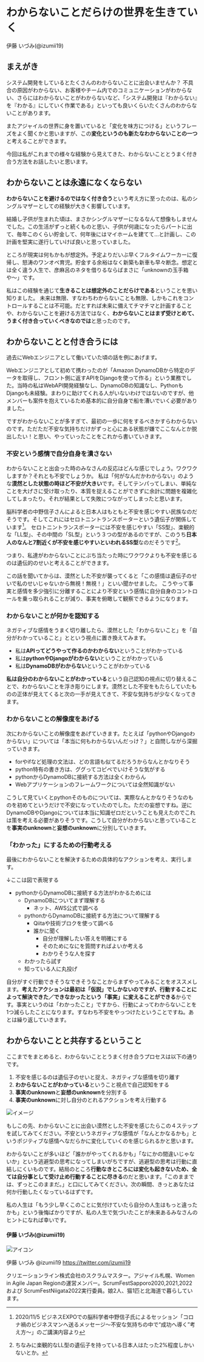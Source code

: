 ﻿# わからないことだらけの世界を生きていく


<div class="flushright">伊藤 いづみ(@izumii19)</div>


## まえがき


システム開発をしているとたくさんのわからないことに出会いませんか？
不具合の原因がわからない、お客様やチーム内でのコミュニケーションがわからない、さらにはわからないことがわからないなど、「システム開発は『わからない』を『わかる』にしていく作業である」といっても良いくらいたくさんのわからないことがあります。


またアジャイルの世界に身を置いていると「変化を味方につける」というフレーズをよく聞くかと思いますが、この**変化というのも新たなわからないことの一つ**と考えることができます。


今回は私がこれまでの様々な経験から見えてきた、わからないこととうまく付き合う方法をお話したいと思います。


## わからないことは永遠になくならない
**わからないことを避けるのではなく付き合う**という考え方に至ったのは、私のシングルマザーとしての経験が大きく影響しています。


結婚し子供が生まれた頃は、まさかシングルマザーになるなんて想像もしませんでした。この生活がずっと続くものと思い、子供が何歳になったらパートに出て、毎年このくらい貯金して、何年後にはマイホームを建てて…と計画し、この計画を堅実に遂行していけば良いと思っていました。


ところが現実は何もかもが想定外。予定よりだいぶ早くフルタイムワーカーに復帰し、怒涛のワンオペ育児。貯金する余裕はなく新築も新車も早々断念。想定とは全く違う人生で、彦麻呂のネタを借りるならばまさに「unknownの玉手箱や〜」です。


私はこの経験を通じて**生きることは想定外のことだらけである**ということを思い知りました。
未来は無限、すなわちわからないことも無限、しかもこれをコントロールすることは不可能。だとすれば未来に備えてチマチマと計画することや、わからないことを避ける方法ではなく、**わからないことはまず受けとめて、うまく付き合っていくべきなのでは**と思ったのです。




## わからないことと付き合うには


過去にWebエンジニアとして働いていた頃の話を例にあげます。

Webエンジニアとして初めて携わったのが「Amazon DynamoDBから特定のデータを取得し、フロント側に返すAPIをDjangoを使って作る」という業務でした。当時の私はWebAPI開発経験なし、DynamoDBの知識なし、PythonもDjangoも未経験。まわりに助けてくれる人がいないわけではないのですが、他メンバーも案件を抱えているため基本的に自分自身で船を漕いでいく必要がありました。

ですがわからないことが多すぎて、最初の一歩に何をするべきかすらわからないのです。ただただ不安な気持ちだけがずっと心にある状態が嫌でここなんとか脱出したい！と思い、やっていったことをこれから書いていきます。


### 不安という感情で自分自身を潰さない


わからないことと出会った時のみなさんの反応はどんな感じでしょう。ワクワクしますか？それとも不安でしょうか。
私は「何がなんだかわからない」のような**漠然とした状態の時ほど不安が大きい**です。そしてテンパってしまい、単純なことを大げさに受け取ったり、本質を捉えることができずに余計に問題を複雑化してしまったり。それが結果として失敗につながってしまったと思います。


脳科学者の中野信子さんによると日本人はもともと不安を感じやすい民族なのだそうです。そしてこれにはセロトニントランスポーターという遺伝子が関係しています[^nakano]。
セロトニントランスポーターには不安を感じやすい「SS型」、楽観的な「LL型」、その中間の「SL型」という３つの型があるのですが、このうち**日本人のなんと7割近くが不安を感じやすいといわれるSS型**なのだそうです[^ll]。

[^nakano]: 2020/11/5 ビジネスEXPOでの脳科学者中野信子氏によるセッション「コロナ禍のビジネスマンへ送るメッセージ〜不安な気持ちの中で“成功へ導く”考え方〜」のご講演内容より

[^ll]: ちなみに楽観的なLL型の遺伝子を持っている日本人はたった2%程度しかいないとか。

つまり、私達がわからないことにぶち当たった時にワクワクよりも不安を感じるのは遺伝的のせいと考えることができます。

この話を聞いてからは、漠然とした不安が襲ってくると「この感情は遺伝子のせいで私のせいじゃないから無視！無視！」といい聞かせました。
こうやって事実と感情を多少強引に分離することにより不安という感情に自分自身のコントロールを乗っ取られることが減り、事実を俯瞰して観察できるようになります。


### わからないことが何かを認知する
ネガティブな感情をうまく切り離したら、漠然とした「わからないこと」を「自分がわかっていること」とという視点に置き換えてみます。


* 私は**APIってどうやって作るのかわからない**ということがわかっている
* 私は**pythonやDjangoがわからない**ということがわかっている
* 私は**DynamoDBがわからない**ということがわかっている




**私は自分のわからないことがわかっている**という自己認知の視点に切り替えることで、わからないことを浮き彫りにします。漠然とした不安をもたらしていたものの正体が見えてくると次の一手が見えてきて、不安な気持ちが少なくなってきます。




### わからないことの解像度をあげる
次にわからないことの解像度をあげていきます。たとえば「pythonやDjangoわからない」については「本当に何もわからないんだっけ？」と自問しながら深掘っていきます。


* forやifなど処理の文法は、どの言語も似てるだろうからなんとかなりそう
* python特有の書き方は、ググってコピペでいけそうな気がする
* pythonからDynamoDBに接続する方法は全くわからん
* Webアプリケーションのフレームワークについては全然知識がない




こうして見ていくとpythonそのものについては、実際なんとかなりそうなのものを初めてというだけで不安になっていたのでした。ただの妄想ですね。逆にDynamoDBやDjangoについては本当に知識ゼロだということも見えたのでこれは策を考える必要がありそうです。こうして自分がわからないと思っていることを**事実のunknown**と**妄想のunknown**に分別していきます。




### 「わかった」にするための行動考える
最後にわからないことを解決するための具体的なアクションを考え、実行します。


↓ここは図で表現する
* pythonからDynamoDBに接続する方法がわかるためには
   * DynamoDBについてまず理解する
      * ネット、AWS公式で調べる
   * pythonからDynamoDBに接続する方法について理解する
      * Qiitaや技術ブロクを使って調べる
      * 誰かに聞く
         * 自分が理解したい答えを明確にする
         * そのためになにを質問すればよいか考える
         * わかりそうな人を探す
   * わかったら試す
   * 知っている人に丸投げ


自分がすぐ行動できそうなできそうなことからまずやってみることをオススメします。**考えたアクションは最初は「仮説」でしかないのですが、行動することによって解決できた／できなかったという「事実」に変えることができる**からです。事実というのは「わかったこと」ですから、行動によってわからないことを1つ減らしたことになります。すなわち不安をやっつけたということですね。あとは繰り返していきます。


## わからないことと共存するということ
ここまでをまとめると、わからないこととうまく付き合うプロセスは以下の通りです。


1. 不安を感じるのは遺伝子のせいと捉え、ネガティブな感情を切り離す
2. **わからないことがわかっている**ということ視点で自己認知をする
3. **事実のunknown**と**妄想のunknown**を分別する
4. **事実のunknown**に対し自分のとれるアクションを考え行動する



![イメージ](images/chap-izumii19/agile100.png)



もしこの先、わからないことに出会い漠然とした不安を感じたらこの４ステップを試してみてください。不安というネガティブな感情が「なんとかなるかも」というポジティブな感情へなだらかに変化していくのを感じられるかと思います。


わからないことが多いほど「誰かがやってくれるかも」「なにかの間違いじゃないか」という逃避型の思考になってしまいがちですが、逃避型の思考は行動に直結しにくいものです。結局のところ**行動なきところには変化も起きないため、全ては自分事として受け止め行動することに尽きる**のだと思います。「このままでは、ずっとこのままだ。」と口にしてみてください。次の瞬間、きっとあなたは何か行動したくなっているはずです。


私の人生は「もう少し早くこのことに気付けていたら自分の人生はもっと違ったかも」という後悔ばかりですが、私の人生で気づいたことが未来あるみなさんのヒントになれば幸いです。

#### 伊藤 いづみ(@izumii19)

![アイコン](images/chap-izumii19/icon.JPG)

伊藤 いづみ @izumii19 https://twitter.com/izumii19


クリエーションライン株式会社のスクラムマスター。アジャイル札幌、Women in Agile Japan Regionの運営メンバー。ScrumFestSapporo2020,2021,2022 および ScrumFestNiigata2022実行委員。娘2人、猫1匹と北海道で暮らしています。
